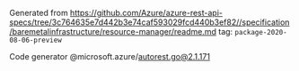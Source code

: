 Generated from https://github.com/Azure/azure-rest-api-specs/tree/3c764635e7d442b3e74caf593029fcd440b3ef82//specification/baremetalinfrastructure/resource-manager/readme.md tag: `package-2020-08-06-preview`

Code generator @microsoft.azure/autorest.go@2.1.171


